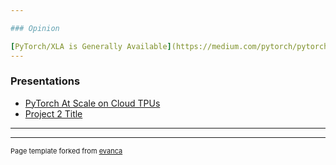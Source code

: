 ```yaml
---

### Opinion

[PyTorch/XLA is Generally Available](https://medium.com/pytorch/pytorch-xla-is-now-generally-available-on-google-cloud-tpus-f9267f437832)
---
```


### Presentations

- [PyTorch At Scale on Cloud TPUs](https://youtu.be/iwtpwQRdb3Y)
- [Project 2 Title](http://example.com/)

---




---
<p style="font-size:11px">Page template forked from <a href="https://github.com/evanca/quick-portfolio">evanca</a></p>
<!-- Remove above link if you don't want to attibute -->
